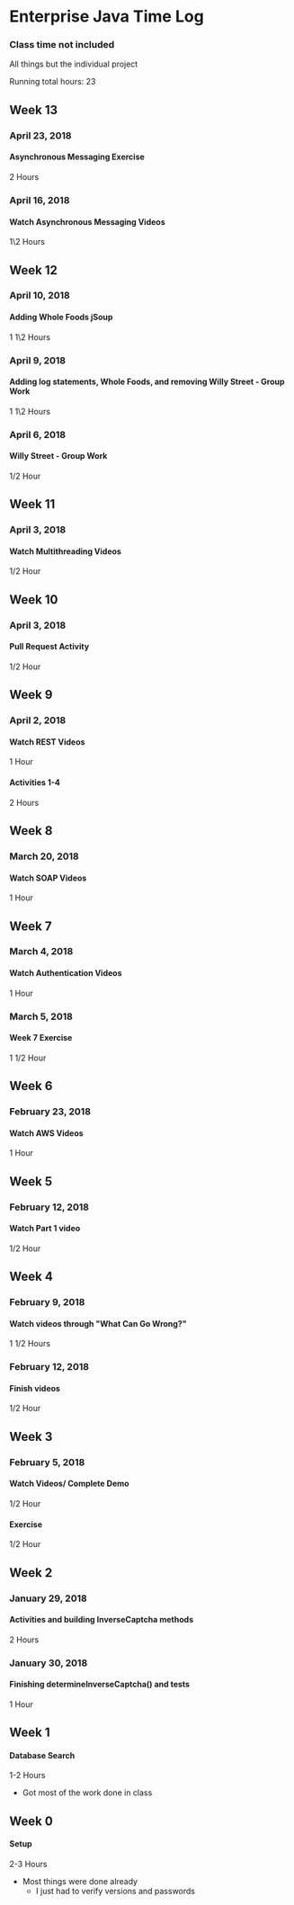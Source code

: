 # Enterprise Java Time Log
### Class time not included
All things but the individual project

Running total hours: 23

## Week 13
### April 23, 2018
#### Asynchronous Messaging Exercise
2 Hours

### April 16, 2018
#### Watch Asynchronous Messaging Videos
1\2 Hours

## Week 12
### April 10, 2018
#### Adding Whole Foods jSoup
1 1\2 Hours

### April 9, 2018
#### Adding log statements, Whole Foods, and removing Willy Street - Group Work
1 1\2 Hours

### April 6, 2018
#### Willy Street - Group Work
1/2 Hour

## Week 11
### April 3, 2018
#### Watch Multithreading Videos
1/2 Hour

## Week 10
### April 3, 2018
#### Pull Request Activity
1/2 Hour


## Week 9
### April 2, 2018
#### Watch REST Videos
1 Hour

#### Activities 1-4
2 Hours

## Week 8
### March 20, 2018
#### Watch SOAP Videos
1 Hour

## Week 7
### March 4, 2018
#### Watch Authentication Videos
1 Hour

### March 5, 2018
#### Week 7 Exercise
1 1/2 Hour

## Week 6
### February 23, 2018
#### Watch AWS Videos
1 Hour

## Week 5
### February 12, 2018
#### Watch Part 1 video
1/2 Hour

## Week 4
### February 9, 2018
#### Watch videos through "What Can Go Wrong?"
1 1/2 Hours

### February 12, 2018
#### Finish videos
1/2 Hour

## Week 3
### February 5, 2018
#### Watch Videos/ Complete Demo
1/2 Hour

#### Exercise
1/2 Hour

## Week 2
### January 29, 2018
#### Activities and building InverseCaptcha methods
2 Hours

### January 30, 2018
#### Finishing determineInverseCaptcha() and tests
1 Hour

## Week 1
#### Database Search
1-2 Hours
* Got most of the work done in class

## Week 0
#### Setup
2-3 Hours
* Most things were done already
    * I just had to verify versions and passwords